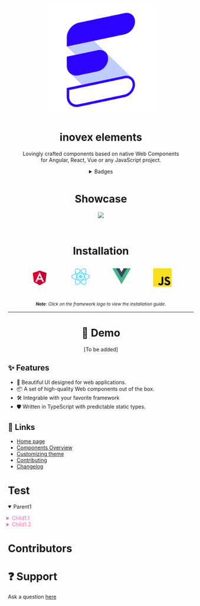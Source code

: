 <div align="center">
<p>
  <a href="https://elements.inovex.de/#/">
    <img width="300" src="assets/logo//elements.svg">
  </a>
</p>

<h1>inovex elements</h1>


<p>Lovingly crafted components based on native Web Components <br>for Angular, React, Vue or any JavaScript project.</p>

<details>
<summary  align="center" style="margin-bottom:10px">Badges</summary>
Add badges from somewhere like: [shields.io](https://shields.io/)

[![MIT License](https://img.shields.io/badge/License-MIT-green.svg)](https://choosealicense.com/licenses/mit/)
[![GPLv3 License](https://img.shields.io/badge/License-GPL%20v3-yellow.svg)](https://opensource.org/licenses/)
[![AGPL License](https://img.shields.io/badge/license-AGPL-blue.svg)](http://www.gnu.org/licenses/agpl-3.0)
</details>

<!-- <hr class="space"> -->

<h1 class="no-border"> Showcase</h1>
<a href="https://elements.inovex.de/version/v8.0.0/?path=/docs/docs-welcome--page"><img src="https://user-images.githubusercontent.com/507615/209472919-6f7e8561-be8c-4b0b-9976-eb3c692aa20a.png" style="margin-bottom: 30px;"></a>
<!-- TODO: Replace showcase image with inovex-elements image -->

<h1 align="center">Installation</h1>

<div style="display: flex; justify-content: space-around; margin: 30px;">
  <a href="https://github.com/inovex/elements/blob/master/packages/storybook/src/stories/docs/framework-integration/angular-instructions.stories.mdx"><img width="50" src="packages/landingpage-new/public/angular.svg"></a>
  <a href="https://github.com/inovex/elements/blob/master/packages/storybook/src/stories/docs/framework-integration/react-instructions.stories.mdx"><img width="50" src="packages/landingpage-new/public/react.svg"></a>
  <a href="https://github.com/inovex/elements/blob/master/packages/storybook/src/stories/docs/framework-integration/vue-instructions.stories.mdx"><img width="50" src="packages/landingpage-new/public/vue.svg"></a>
  <a href="https://github.com/inovex/elements/blob/master/packages/storybook/src/stories/docs/framework-integration/javascript-instructions.stories.mdx"><img width="50" src="packages/landingpage-new/public/javascript.svg"></a>
</div>


 <sub>***Note**: Click on the framework logo to view the installation guide.*</sub>

<hr>



# 🚀 Demo

[To be added]

</div>

  <h2>✨ Features</h2>
  
  - 🌈 Beautiful UI designed for web applications.
  - 📦 A set of high-quality Web components out of the box.
  - 🛠️ Integrable with your favorite framework
  - 🛡 Written in TypeScript with predictable static types.

## 🔗 Links

- [Home page](https://elements.inovex.de/#/)
- [Components Overview](https://elements.inovex.de/version/v8.0.0/?path=/docs/docs-welcome--page)
- [Customizing theme]()
- [Contributing](https://elements.inovex.de/version/v8.0.0/?path=/docs/docs-contributing-quick-start--page)
- [Changelog](https://elements.inovex.de/version/v8.0.0/?path=/docs/docs-changelog--page)

# Test

<style>

  /* Github style overrides */
  .markdown-body hr {
    height: 1px;
    margin: 50px 0;
  }
  .markdown-body h2, .markdown-body h1 {
    border: none;
  }

  .markdown-body sub {
    color: var(--color-fg-muted);
  }

  h1.no-border {
    border: none;
  }

  details li {
    position:relative;
    list-style:none;
    color: hotpink;
    left: -28px
  }

  li+li:has(li) {
    position:relative;
    top: -10px;
    color: yellow;
  }

 
</style>

<details open><summary>Parent1</summary>

* <details><summary>Child1.1</summary>

  * Child 1.1.1
  * <details><summary>Child 1.1.2</summary>
      
    * Child 1.1.2.1
    * Child 1.1.2.2
      
    </details>
  * Child 1.1.2
  </details> 

* <details><summary>Child1.2</summary>
    etc
  </details> 


</details>

# Contributors

# ❓ Support

Ask a question [here](https://github.com/inovex/elements/issues)

